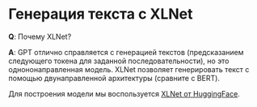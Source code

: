 # Генерация текста с XLNet

**Q**: Почему XLNet?

**A**: GPT отлично справляется с генерацией текстов (предсказанием следующего токена для заданной последовательности), но это однононаправленная модель. XLNet позволяет генерировать текст с помощью двунаправленной архитектуры (сравните с BERT). 

Для построения модели мы воспользуется [XLNet от HuggingFace](https://huggingface.co/transformers/model_doc/xlnet.html).
